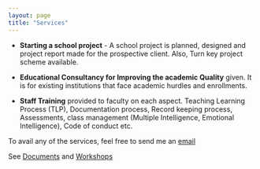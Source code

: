```yaml
---
layout: page
title: "Services"
---
```


* **Starting a school project** - A school project is planned, designed and project
  report made for the prospective client. Also, Turn key project scheme
  available.

* **Educational Consultancy for Improving the academic Quality** given. It is for
  existing institutions that face academic hurdles and enrollments.

* **Staff Training** provided to faculty on each aspect. Teaching Learning
  Process (TLP), Documentation process, Record keeping process, Assessments,
  class management (Multiple Intelligence, Emotional Intelligence), Code of
  conduct etc.

To avail any of the services, feel free to send me an <a href="mailto:rks_201159@yahoo.co.in">email</a>

See [Documents](/documents) and [Workshops](/workshops)
